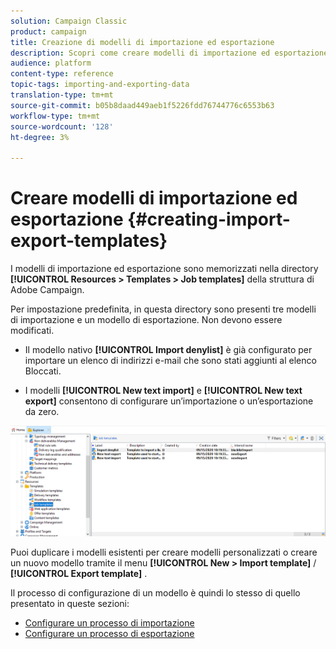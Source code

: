 ```yaml
---
solution: Campaign Classic
product: campaign
title: Creazione di modelli di importazione ed esportazione
description: Scopri come creare modelli di importazione ed esportazione in Campaign Classic.
audience: platform
content-type: reference
topic-tags: importing-and-exporting-data
translation-type: tm+mt
source-git-commit: b05b8daad449aeb1f5226fdd76744776c6553b63
workflow-type: tm+mt
source-wordcount: '128'
ht-degree: 3%

---
```



# Creare modelli di importazione ed esportazione {#creating-import-export-templates}

I modelli di importazione ed esportazione sono memorizzati nella directory **[!UICONTROL Resources > Templates > Job templates]** della struttura di Adobe Campaign.

Per impostazione predefinita, in questa directory sono presenti tre modelli di importazione e un modello di esportazione. Non devono essere modificati.

* Il modello nativo **[!UICONTROL Import denylist]** è già configurato per importare un elenco di indirizzi e-mail che sono stati aggiunti al  elenco Bloccati.

* I modelli **[!UICONTROL New text import]** e **[!UICONTROL New text export]** consentono di configurare un’importazione o un’esportazione da zero.

![](assets/s_ncs_user_export_wizard_template_create.png)

Puoi duplicare i modelli esistenti per creare modelli personalizzati o creare un nuovo modello tramite il menu **[!UICONTROL New > Import template]** / **[!UICONTROL Export template]** .

Il processo di configurazione di un modello è quindi lo stesso di quello presentato in queste sezioni:

* [Configurare un processo di importazione](../../platform/using/executing-import-jobs.md)
* [Configurare un processo di esportazione](../../platform/using/executing-export-jobs.md)
